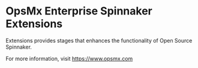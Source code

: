 # OpsMx Enterprise Spinnaker Extensions

Extensions provides stages that enhances the functionality of 
Open Source Spinnaker. 

For more information, visit https://www.opsmx.com
